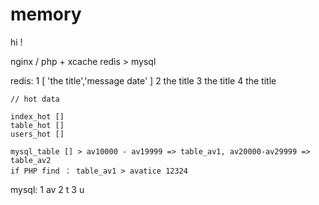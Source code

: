# memory

hi !

nginx /
php + xcache
redis > mysql

redis:
    1   [ 'the title','message date' ]
    2   the title
    3   the title
    4   the title

    // hot data
    
    index_hot []
    table_hot []
    users_hot []
    
    mysql_table [] > av10000 - av19999 => table_av1, av20000-av29999 => table_av2
    if PHP find ： table_av1 > avatice 12324
mysql:
    1   av
    2   t
    3   u










